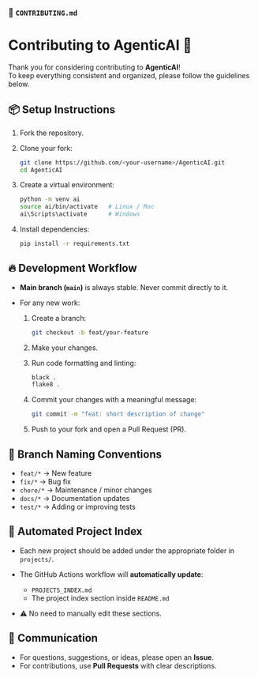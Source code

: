 ### 📌 `CONTRIBUTING.md`

# Contributing to AgenticAI 🚀

Thank you for considering contributing to **AgenticAI**!  
To keep everything consistent and organized, please follow the guidelines below.


## 📦 Setup Instructions
1. Fork the repository.
2. Clone your fork:
   ```bash
   git clone https://github.com/<your-username>/AgenticAI.git
   cd AgenticAI
    ```

3. Create a virtual environment:

   ```bash
   python -m venv ai
   source ai/bin/activate   # Linux / Mac
   ai\Scripts\activate      # Windows
   ```
4. Install dependencies:

   ```bash
   pip install -r requirements.txt
   ```


## 🔥 Development Workflow

* **Main branch (`main`)** is always stable. Never commit directly to it.
* For any new work:

  1. Create a branch:

     ```bash
     git checkout -b feat/your-feature
     ```
  2. Make your changes.
  3. Run code formatting and linting:

     ```bash
     black .
     flake8 .
     ```
  4. Commit your changes with a meaningful message:

     ```bash
     git commit -m "feat: short description of change"
     ```
  5. Push to your fork and open a Pull Request (PR).


## 📝 Branch Naming Conventions

* `feat/*` → New feature
* `fix/*` → Bug fix
* `chore/*` → Maintenance / minor changes
* `docs/*` → Documentation updates
* `test/*` → Adding or improving tests


## 🤖 Automated Project Index

* Each new project should be added under the appropriate folder in `projects/`.
* The GitHub Actions workflow will **automatically update**:

  * `PROJECTS_INDEX.md`
  * The project index section inside `README.md`
* ⚠️ No need to manually edit these sections.


## 💬 Communication

* For questions, suggestions, or ideas, please open an **Issue**.
* For contributions, use **Pull Requests** with clear descriptions.

